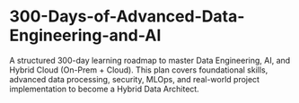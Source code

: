 # 300-Days-of-Advanced-Data-Engineering-and-AI
A structured 300-day learning roadmap to master Data Engineering, AI, and Hybrid Cloud (On-Prem + Cloud). This plan covers foundational skills, advanced data processing, security, MLOps, and real-world project implementation to become a Hybrid Data Architect.
